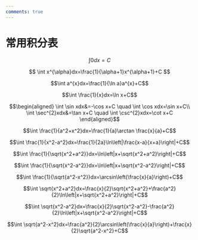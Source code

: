```yaml
---
comments: true
---
```


# 常用积分表

$$
\int 0dx=C
$$

$$
\int x^{\alpha}dx=\frac{1}{\alpha+1}x^{\alpha+1}+C
$$

$$\int a^{x}dx=\frac{1}{\ln a}a^{x}+C$$

$$\int \frac{1}{x}dx=\ln x+C$$

$$\begin{aligned}
        \int \sin xdx&=-\cos x+C \quad \int \cos xdx=\sin x+C\\
        \int \sec^{2}xdx&=\tan x+C \quad \int \csc^{2}xdx=\cot x+C
    \end{aligned}$$

$$\int \frac{1}{a^2+x^2}dx=\frac{1}{a}\arctan \frac{x}{a}+C$$

$$\int \frac{1}{x^2-a^2}dx=\frac{1}{2a}\ln\left|\frac{x-a}{x+a}\right|+C$$

$$\int \frac{1}{\sqrt{x^2+a^2}}dx=\ln\left|x+\sqrt{x^2+a^2}\right|+C$$

$$\int \frac{1}{\sqrt{x^2-a^2}}dx=\ln\left|x+\sqrt{x^2-a^2}\right|+C$$

$$\int \frac{1}{\sqrt{a^2-x^2}}dx=\arcsin\left(\frac{x}{a}\right)+C$$

$$\int \sqrt{x^2+a^2}dx=\frac{x}{2}\sqrt{x^2+a^2}+\frac{a^2}{2}\ln\left|x+\sqrt{x^2+a^2}\right|+C$$

$$\int \sqrt{x^2-a^2}dx=\frac{x}{2}\sqrt{x^2-a^2}-\frac{a^2}{2}\ln\left|x+\sqrt{x^2-a^2}\right|+C$$

$$\int \sqrt{a^2-x^2}dx=\frac{a^2}{2}\arcsin\left(\frac{x}{a}\right)+\frac{x}{2}\sqrt{a^2-x^2}+C$$
